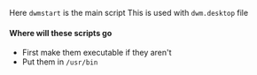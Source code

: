 Here `dwmstart` is the main script
This is used with `dwm.desktop` file

#### Where will these scripts go
- First make them executable if they aren't
- Put them in `/usr/bin`
